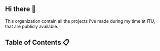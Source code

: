 ## Hi there 👋
This organization contain all the projects i've made during my time at ITU, that are publicly available.

## Table of Contents 📋

